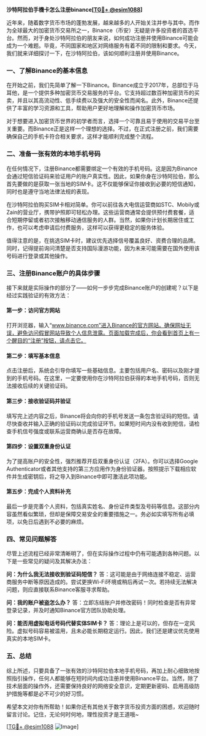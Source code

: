 **沙特阿拉伯手機卡怎么注册binance[[TG💪+ @esim1088](https://t.me/s/esim1088)]**

近年来，随着数字货币市场的蓬勃发展，越来越多的人开始关注并参与其中。而作为全球最大的加密货币交易所之一，Binance（币安）无疑是许多投资者的首选平台。然而，对于身处沙特阿拉伯的朋友来说，如何成功注册并使用Binance可能会成为一个难题。毕竟，不同国家和地区对网络服务有着不同的限制和要求。今天，我们就来详细探讨一下，在沙特阿拉伯，该如何顺利注册并使用Binance。

### 一、了解Binance的基本信息

在开始之前，我们先简单了解一下Binance。Binance成立于2017年，总部位于马耳他，是一个提供多种加密货币交易服务的平台。它支持超过数百种加密货币的买卖，并且以其高流动性、低手续费以及强大的安全性而闻名。此外，Binance还提供了丰富的学习资源和工具，帮助用户更好地理解和操作加密货币市场。

对于想要进入加密货币世界的初学者而言，选择一个可靠且易于使用的交易平台至关重要。而Binance正是这样一个理想的选择。不过，在正式注册之前，我们需要确保自己的手机卡符合相关要求，这样才能顺利完成整个流程。

### 二、准备一张有效的本地手机号码

在任何情况下，注册Binance都需要绑定一个有效的手机号码。这是因为Binance会通过短信验证码来验证用户的账户真实性。因此，如果你身在沙特阿拉伯，那么首先要做的是获取一张当地的SIM卡。这不仅能够保证你接收到必要的短信通知，同时也是遵守当地法律法规的表现。

在沙特阿拉伯购买SIM卡相对简单。你可以前往各大电信运营商如STC、Mobily或Zain的营业厅，携带护照即可轻松办理。这些运营商通常会提供预付费套餐，适合短期停留或者初次接触移动通信服务的人群。当然，如果你计划长期居住或工作，也可以考虑申请后付费服务，这样可以获得更稳定的服务体验。

值得注意的是，在挑选SIM卡时，建议优先选择信号覆盖良好、资费合理的品牌。同时，记得提前询问清楚是否支持国际漫游功能，因为未来可能需要在国外使用该号码进行登录或其他操作。

### 三、注册Binance账户的具体步骤

接下来就是实际操作的部分了——如何一步步完成Binance账户的创建呢？以下是经过实践验证的有效方法：

#### 第一步：访问官方网站
打开浏览器，输入“www.binance.com”进入Binance的官方网站。确保网址无误，避免访问假冒网站导致个人信息泄露。页面加载完成后，你会看到首页上有一个醒目的“注册”按钮，请点击它。

#### 第二步：填写基本信息
点击注册后，系统会引导你填写一些基础信息。主要包括用户名、密码以及刚才提到的手机号码。在这里，一定要使用你在沙特阿拉伯获得的本地手机号码，否则无法接收后续的关键验证码。

#### 第三步：接收验证码并验证
填写完上述内容之后，Binance将会向你的手机号发送一条包含验证码的短信。请尽快查收并输入正确的验证码以完成验证环节。如果短时间内没有收到短信，请检查手机信号强度或联系运营商确认是否存在故障。

#### 第四步：设置双重身份认证
为了提高账户的安全性，强烈推荐开启双重身份认证（2FA）。你可以选择Google Authenticator或者其他支持的第三方应用作为身份验证器。按照提示下载相应软件并生成密钥后，将之导入到Binance中即可激活此项功能。

#### 第五步：完成个人资料补充
最后一步是完善个人资料，包括真实姓名、身份证件类型及号码等信息。这部分内容虽然看似繁琐，但却是保障交易安全的重要措施之一。务必如实填写所有必填项，以免日后遇到不必要的麻烦。

### 四、常见问题解答

尽管上述流程已经非常清晰明了，但在实际操作过程中仍有可能遇到各种问题。以下是一些常见的疑问及其解决办法：

**问：为什么我无法接收到验证码短信？**
答：这可能是由于网络连接不稳定、运营商服务中断等原因造成的。尝试更换Wi-Fi环境或稍后再试一次。若持续无法解决问题，则应直接联系Binance客服寻求帮助。

**问：我的账户被盗怎么办？**
答：立即冻结账户并修改密码！同时检查是否有异常登录记录，并及时通知Binance官方团队协助处理。

**问：能否用虚拟电话号码代替实体SIM卡？**
答：理论上是可以的，但存在一定风险。虚拟号码容易被滥用，且未必能长期稳定运行。因此，我们还是建议优先使用真实的本地SIM卡。

### 五、总结

综上所述，只要具备了一张有效的沙特阿拉伯本地手机号码，再加上耐心细致地按照指引操作，任何人都能够在短时间内成功注册并使用Binance平台。当然，除了技术层面的操作外，还需要保持良好的网络安全意识，定期更新密码、启用高级防护措施等都是必不可少的好习惯。

希望本文对你有所帮助！如果你还有其他关于数字货币投资方面的困惑，欢迎随时留言讨论。记住，无论何时何地，理性投资才是王道哦~

[[TG💪+ @esim1088](https://t.me/s/esim1088) ![Image](https://i.postimg.cc/4NQfJmqS/Snipaste-2025-05-13-00-14-12.png)]